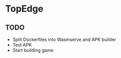 # TopEdge

## TODO
- Split Dockerfiles into Wasmserve and APK builder
- Test APK
- Start building game